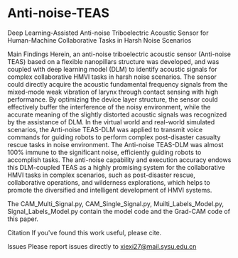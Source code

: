 # Anti-noise-TEAS
Deep Learning-Assisted Anti-noise Triboelectric Acoustic Sensor for Human-Machine Collaborative Tasks in Harsh Noise Scenarios

Main Findings
Herein, an anti-noise triboelectric acoustic sensor (Anti-noise TEAS) based on a flexible nanopillars structure was developed, and was coupled with deep learning model (DLM) to identify acoustic signals for complex collaborative HMVI tasks in harsh noise scenarios. The sensor could directly acquire the acoustic fundamental frequency signals from the mixed-mode weak vibration of larynx through contact sensing with high performance. By optimizing the device layer structure, the sensor could effectively buffer the interference of the noisy environment, while the accurate meaning of the slightly distorted acoustic signals was recognized by the assistance of DLM. In the virtual world and real-world simulated scenarios, the Anti-noise TEAS-DLM was applied to transmit voice commands for guiding robots to perform complex post-disaster casualty rescue tasks in noise environment. The Anti-noise TEAS-DLM was almost 100% immune to the significant noise, efficiently guiding robots to accomplish tasks. The anti-noise capability and execution accuracy endows this DLM-coupled TEAS as a highly promising system for the collaborative HMVI tasks in complex scenarios, such as post-disaster rescue, collaborative operations, and wilderness explorations, which helps to promote the diversified and intelligent development of HMVI systems. 

The CAM_Multi_Signal.py, CAM_Single_Signal.py, Muilti_Labels_Model.py, Signal_Labels_Model.py contain the model code and the Grad-CAM code of this paper.

Citation
If you've found this work useful, please cite.


Issues
Please report issues directly to xiexi27@mail.sysu.edu.cn
